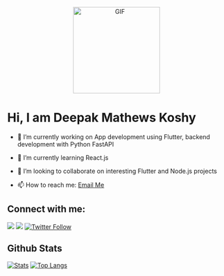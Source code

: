 <p align="center"><img align="center" alt="GIF" height="200px" src="https://media.giphy.com/media/du3J3cXyzhj75IOgvA/giphy.gif" /></p>

# Hi, I am Deepak Mathews Koshy

- 🔭 I’m currently working on App development using Flutter, backend development with Python FastAPI

- 🌱 I’m currently learning React.js

- 👯 I’m looking to collaborate on interesting Flutter and Node.js projects

- 📫 How to reach me: <a href="mailto:deepakmkoshy@gmail.com">Email Me</a>

## Connect with me:

[![](https://img.shields.io/badge/.-LinkedIn-Blue?style=for-the-badge&logo=linkedin&color=0e76a8)](https://www.linkedin.com/in/deepakmkoshy/)
[![](https://img.shields.io/badge/@deepakmkoshy-Instagram-Blue?style=for-the-badge&logo=instagram&color=DD2A7B)](https://www.instagram.com/deepakmkoshy/)
[![Twitter Follow](https://img.shields.io/twitter/follow/DeepakKoshy301?color=08a0e9&logo=twitter&style=for-the-badge)](https://twitter.com/DeepakKoshy301)

## Github Stats
[![Stats](https://github-readme-stats.vercel.app/api?username=deepakmkoshy&&show_icons=true&title_color=ffffff&icon_color=bb2acf&text_color=daf7dc&bg_color=151515)](https://github.com/deepakmkoshy)
[![Top Langs](https://github-readme-stats.vercel.app/api/top-langs/?username=deepakmkoshy&&show_icons=true&title_color=ffffff&icon_color=bb2acf&text_color=daf7dc&bg_color=151515)](https://github.com/deepakmkoshy)
<!--
**deepakmkoshy/deepakmkoshy** is a ✨ _special_ ✨ repository because its `README.md` (this file) appears on your GitHub profile.

Here are some ideas to get you started:

- 🔭 I’m currently working on ...
- 🌱 I’m currently learning ...
- 👯 I’m looking to collaborate on ...
- 🤔 I’m looking for help with ...
- 💬 Ask me about ...
- 📫 How to reach me: ...
- 😄 Pronouns: ...
- ⚡ Fun fact: ...
-->
